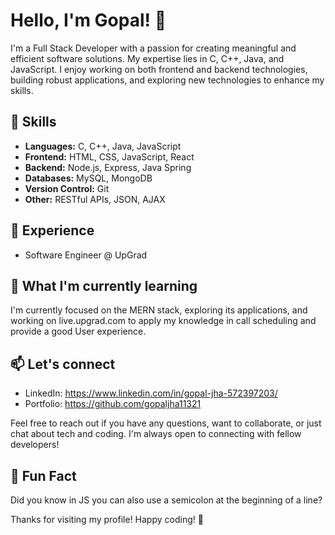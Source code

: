 # Hello, I'm Gopal! 👋

I'm a Full Stack Developer with a passion for creating meaningful and efficient software solutions. My expertise lies in C, C++, Java, and JavaScript. I enjoy working on both frontend and backend technologies, building robust applications, and exploring new technologies to enhance my skills.

## 🚀 Skills

- **Languages:** C, C++, Java, JavaScript
- **Frontend:** HTML, CSS, JavaScript, React
- **Backend:** Node.js, Express, Java Spring
- **Databases:** MySQL, MongoDB
- **Version Control:** Git
- **Other:** RESTful APIs, JSON, AJAX

## 💼 Experience

- Software Engineer @ UpGrad

## 🌱 What I'm currently learning

I'm currently focused on the MERN stack, exploring its applications, and working on live.upgrad.com to apply my knowledge in call scheduling and provide a good User experience.

## 📫 Let's connect

- LinkedIn: https://www.linkedin.com/in/gopal-jha-572397203/
- Portfolio: https://github.com/gopaljha11321

Feel free to reach out if you have any questions, want to collaborate, or just chat about tech and coding. I'm always open to connecting with fellow developers!

## 🌟 Fun Fact

Did you know in JS you can also use a semicolon at the beginning of a line?

Thanks for visiting my profile! Happy coding! 🚀

